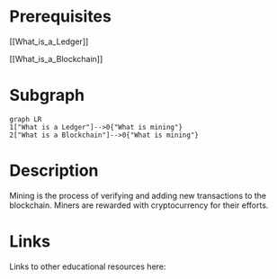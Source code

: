 # Prerequisites
[[What_is_a_Ledger]]


[[What_is_a_Blockchain]]


# Subgraph

```mermaid
graph LR
1["What is a Ledger"]-->0{"What is mining"}
2["What is a Blockchain"]-->0{"What is mining"}
```



# Description
Mining is the process of verifying and adding new transactions to the blockchain. Miners are rewarded with cryptocurrency for their efforts.

# Links
Links to other educational resources here: